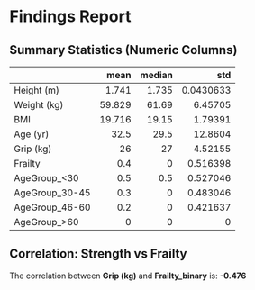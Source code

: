 # Findings Report

## Summary Statistics (Numeric Columns)

|                |   mean |   median |        std |
|:---------------|-------:|---------:|-----------:|
| Height (m)     |  1.741 |    1.735 |  0.0430633 |
| Weight (kg)    | 59.829 |   61.69  |  6.45705   |
| BMI            | 19.716 |   19.15  |  1.79391   |
| Age (yr)       | 32.5   |   29.5   | 12.8604    |
| Grip (kg)      | 26     |   27     |  4.52155   |
| Frailty        |  0.4   |    0     |  0.516398  |
| AgeGroup_<30   |  0.5   |    0.5   |  0.527046  |
| AgeGroup_30-45 |  0.3   |    0     |  0.483046  |
| AgeGroup_46-60 |  0.2   |    0     |  0.421637  |
| AgeGroup_>60   |  0     |    0     |  0         |

## Correlation: Strength vs Frailty

The correlation between **Grip (kg)** and **Frailty_binary** is: **-0.476**
